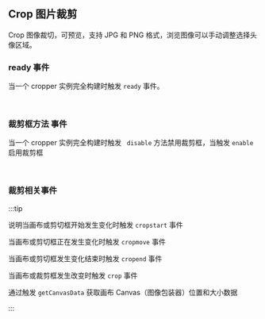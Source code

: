 <div class="demo-header">
<p class="overviewicon">
  <span class="wapi-ui-crop"/>
</p>

## Crop 图片裁剪

<nova-uxlink widget-name="Crop"></nova-uxlink>

Crop 图像裁切，可预览，支持 JPG 和 PNG 格式，浏览图像可以手动调整选择头像区域。

</div>

### ready 事件

当一个 cropper 实例完全构建时触发 `ready` 事件。

<nova-demo-view link="crop/event-ready"></nova-demo-view>

<br>

### 裁剪框方法 事件

当一个 cropper 实例完全构建时触发 ` disable` 方法禁用裁剪框，当触发 `enable` 启用裁剪框

<nova-demo-view link="crop/crop-meth"></nova-demo-view>

<br>

### 裁剪相关事件

:::tip

说明当画布或剪切框开始发生变化时触发 `cropstart` 事件

当画布或剪切框正在发生变化时触发 `cropmove` 事件

当画布或剪切框发生变化结束时触发 `cropend` 事件

当画布或裁剪框发生改变时触发 `crop` 事件

通过触发 `getCanvasData` 获取画布 Canvas（图像包装器）位置和大小数据

:::

<nova-demo-view link="crop/event-about-crop"></nova-demo-view>

<br>
